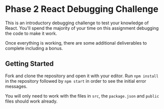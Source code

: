 # Phase 2 React Debugging Challenge

This is an introductory debugging challenge to test your knowledge of React. You'll spend the majority of your time on this assignment debugging the code to make it work.

Once everything is working, there are some additional deliverables to complete including a bonus.

## Getting Started

Fork and clone the repository and open it with your editor. Run `npm install` in the repository followed by `npm start` in order to see the initial error messages.

You will only need to work with the files in `src`, the `package.json` and `public` files should work already.
